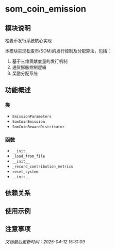 # som_coin_emission

## 模块说明
松麦币发行系统核心实现

本模块实现松麦币(SOM)的发行控制及分配算法，包括：
1. 基于三维贡献度量的发行机制
2. 通货膨胀控制逻辑
3. 奖励分配系统

## 功能概述

### 类

- `EmissionParameters`
- `SomCoinEmission`
- `SomCoinRewardDistributor`

### 函数

- `__init__`
- `_load_from_file`
- `__init__`
- `_record_contribution_metrics`
- `reset_system`
- `__init__`

## 依赖关系

## 使用示例

## 注意事项

*文档最后更新时间：2025-04-12 15:31:09*